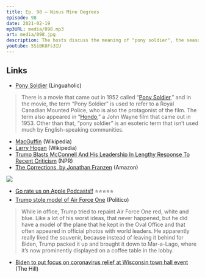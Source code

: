 ```yaml
---
title: Ep. 98 – Ninus Mine Degrees
episode: 98
date: 2021-02-19
mp3URL: media/098.mp3
art: media/098.jpg
description: The hosts discuss the meaning of "pony soldier", the season finale of Your Honor, the normalization of COVID terror, Biden's progress on Unity, whether or not to allow a listener on the show, and Dennis' bathroom misadventures.
youtube: 5SiBK8Fs3IU
---
```


## Links

- [Pony Soldier](https://linguaholic.com/linguablog/pony-soldier/) (Linguaholic)

> There is a movie that came out in 1952 called “[Pony Soldier](https://www.imdb.com/title/tt0045041/),” and in the movie, the term “Pony Soldier” is used to refer to a Royal Canadian Mounted Police, who is also the protagonist of the film. The term also appeared in “[Hondo](https://www.imdb.com/title/tt0045041/),” a John Wayne film that came out in 1953. Other than that, “pony soldier” is an esoteric term that isn’t used much by English-speaking communities.

- [MacGuffin](https://en.wikipedia.org/wiki/MacGuffin) (Wikipedia)
- [Larry Hogan](https://en.wikipedia.org/wiki/Larry_Hogan) (Wikipedia)
- [Trump Blasts McConnell And His Leadership In Lengthy Response To Recent Criticism](https://www.npr.org/2021/02/16/968475230/trump-blasts-mcconnell-and-his-leadership-in-lengthy-response-to-recent-criticis?t=1613663255929) (NPR)
- [The Corrections, by Jonathan Franzen](https://amzn.to/37qNgMk) (Amazon)

[<img border="0" src="//ws-na.amazon-adsystem.com/widgets/q?_encoding=UTF8&ASIN=0374129983&Format=_SL160_&ID=AsinImage&MarketPlace=US&ServiceVersion=20070822&WS=1&tag=happyhourfm-20&language=en_US" >](https://www.amazon.com/Corrections-Jonathan-Franzen/dp/0374129983?_encoding=UTF8&qid=1613663825&sr=8-1&linkCode=li2&tag=happyhourfm-20&linkId=405dbd987e7a499cb4b71003882d2aaf&language=en_US&ref_=as_li_ss_il)

- [Go rate us on Apple Podcasts!!](https://podcasts.apple.com/us/podcast/happy-hour-with-dennis-and-erik/id1457312016?mt=2) ⭐⭐⭐⭐⭐
- [Trump stole model of Air Force One](https://www.politico.com/newsletters/playbook/2021/02/15/the-biden-presidency-starts-today-491750) (Politico)

> While in office, Trump tried to repaint Air Force One red, white and blue. Like a lot of his worst ideas, that never happened, but he did have a model of the plane that he kept in the Oval Office and that often appeared in official photos with world leaders. He apparently really liked the souvenir, because instead of leaving it behind for Biden, Trump packed it up and brought it down to Mar-a-Lago, where it’s now prominently displayed on a coffee table in the lobby.

- [Biden to put focus on coronavirus relief at Wisconsin town hall event](https://thehill.com/homenews/administration/539061-biden-puts-focus-on-coronavirus-with-wisconsin-town-hall-event) (The Hill)
